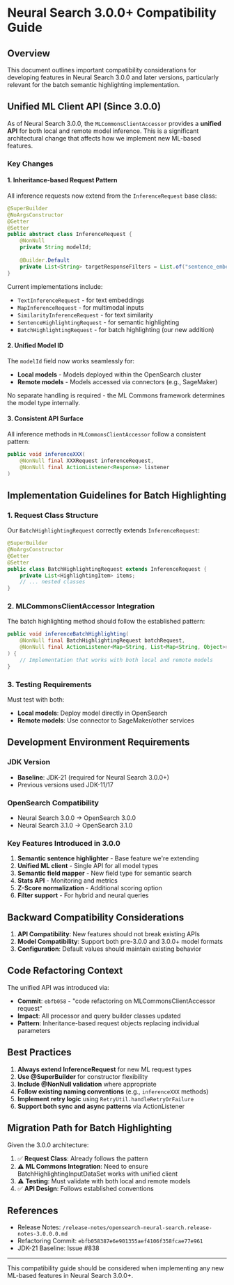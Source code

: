 # Neural Search 3.0.0+ Compatibility Guide

## Overview

This document outlines important compatibility considerations for developing features in Neural Search 3.0.0 and later versions, particularly relevant for the batch semantic highlighting implementation.

## Unified ML Client API (Since 3.0.0)

As of Neural Search 3.0.0, the `MLCommonsClientAccessor` provides a **unified API** for both local and remote model inference. This is a significant architectural change that affects how we implement new ML-based features.

### Key Changes

#### 1. Inheritance-based Request Pattern

All inference requests now extend from the `InferenceRequest` base class:

```java
@SuperBuilder
@NoArgsConstructor
@Getter
@Setter
public abstract class InferenceRequest {
    @NonNull
    private String modelId;
    
    @Builder.Default
    private List<String> targetResponseFilters = List.of("sentence_embedding");
}
```

Current implementations include:
- `TextInferenceRequest` - for text embeddings
- `MapInferenceRequest` - for multimodal inputs  
- `SimilarityInferenceRequest` - for text similarity
- `SentenceHighlightingRequest` - for semantic highlighting
- `BatchHighlightingRequest` - for batch highlighting (our new addition)

#### 2. Unified Model ID

The `modelId` field now works seamlessly for:
- **Local models** - Models deployed within the OpenSearch cluster
- **Remote models** - Models accessed via connectors (e.g., SageMaker)

No separate handling is required - the ML Commons framework determines the model type internally.

#### 3. Consistent API Surface

All inference methods in `MLCommonsClientAccessor` follow a consistent pattern:
```java
public void inferenceXXX(
    @NonNull final XXXRequest inferenceRequest,
    @NonNull final ActionListener<Response> listener
)
```

## Implementation Guidelines for Batch Highlighting

### 1. Request Class Structure

Our `BatchHighlightingRequest` correctly extends `InferenceRequest`:
```java
@SuperBuilder
@NoArgsConstructor
@Getter
@Setter
public class BatchHighlightingRequest extends InferenceRequest {
    private List<HighlightingItem> items;
    // ... nested classes
}
```

### 2. MLCommonsClientAccessor Integration

The batch highlighting method should follow the established pattern:
```java
public void inferenceBatchHighlighting(
    @NonNull final BatchHighlightingRequest batchRequest,
    @NonNull final ActionListener<Map<String, List<Map<String, Object>>>> listener
) {
    // Implementation that works with both local and remote models
}
```

### 3. Testing Requirements

Must test with both:
- **Local models**: Deploy model directly in OpenSearch
- **Remote models**: Use connector to SageMaker/other services

## Development Environment Requirements

### JDK Version
- **Baseline**: JDK-21 (required for Neural Search 3.0.0+)
- Previous versions used JDK-11/17

### OpenSearch Compatibility
- Neural Search 3.0.0 → OpenSearch 3.0.0
- Neural Search 3.1.0 → OpenSearch 3.1.0

### Key Features Introduced in 3.0.0
1. **Semantic sentence highlighter** - Base feature we're extending
2. **Unified ML client** - Single API for all model types
3. **Semantic field mapper** - New field type for semantic search
4. **Stats API** - Monitoring and metrics
5. **Z-Score normalization** - Additional scoring option
6. **Filter support** - For hybrid and neural queries

## Backward Compatibility Considerations

1. **API Compatibility**: New features should not break existing APIs
2. **Model Compatibility**: Support both pre-3.0.0 and 3.0.0+ model formats
3. **Configuration**: Default values should maintain existing behavior

## Code Refactoring Context

The unified API was introduced via:
- **Commit**: `ebfb058` - "code refactoring on MLCommonsClientAccessor request"
- **Impact**: All processor and query builder classes updated
- **Pattern**: Inheritance-based request objects replacing individual parameters

## Best Practices

1. **Always extend InferenceRequest** for new ML request types
2. **Use @SuperBuilder** for constructor flexibility
3. **Include @NonNull validation** where appropriate
4. **Follow existing naming conventions** (e.g., `inferenceXXX` methods)
5. **Implement retry logic** using `RetryUtil.handleRetryOrFailure`
6. **Support both sync and async patterns** via ActionListener

## Migration Path for Batch Highlighting

Given the 3.0.0 architecture:

1. ✅ **Request Class**: Already follows the pattern
2. ⚠️ **ML Commons Integration**: Need to ensure BatchHighlightingInputDataSet works with unified client
3. ⚠️ **Testing**: Must validate with both local and remote models
4. ✅ **API Design**: Follows established conventions

## References

- Release Notes: `/release-notes/opensearch-neural-search.release-notes-3.0.0.0.md`
- Refactoring Commit: `ebfb058387e6e901355aef4106f358fcae77e961`
- JDK-21 Baseline: Issue #838

---

This compatibility guide should be considered when implementing any new ML-based features in Neural Search 3.0.0+.